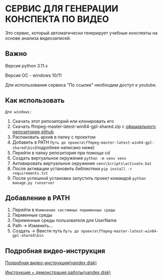# СЕРВИС ДЛЯ ГЕНЕРАЦИИ КОНСПЕКТА ПО ВИДЕО
Это сервис, который автоматически генерирует учебные
конспекты на основе анализа видеозаписей.

## Важно
Версия python 3.11.x

Версия ОС - windows 10/11

Для использования сервиса "По ссылке" необходим доступ к youtube.

## Как использовать
`Для windows:`
1. Скачать этот репозиторий или клонировать его
2. Скачать ffmpeg-master-latest-win64-gpl-shared.zip с [официального репозитория github](https://github.com/btbn/ffmpeg-builds/releases)
3. Распаковать архив в папку с проектом
4. Добавить в PATH `Путь до проекта\ffmpeg-master-latest-win64-gpl-shared\bin`(подробнее написано ниже)
5. Перейти в папку репозитория при помощи cd
6. Создать виртуальное окружение `python -m venv venv`
7. Активировать виртуальное окружение `venv\Scripts\activate.bat`
8. После активации установить библиотеки `pip install -r requirements.txt`
9. После успешной установки запустить проект командой `python manage.py runserver`

## Добавление в PATH
1. Перейти в `Изменение системных переменных среды`
2. Перменные среды
3. Переменные среды пользователя для UserName
4. Path -> Изменить...
5. Создать -> Ввести путь `Путь до проекта\ffmpeg-master-latest-win64-gpl-shared\bin`

## Подробная видео-инструкция
[Подробная видео-инструкция(yandex disk)](https://disk.yandex.ru/i/LFwOiiVR7x8uJg)

[Инструкция + демонстрация работы(yandex disk)](https://disk.yandex.ru/i/9Gc1espcPftI7w)
